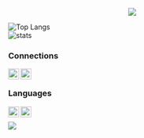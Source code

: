 <p align="center">
  <img src="https://discord.c99.nl/widget/theme-5/768456422366117908.png"/>
 <p/>

![Top Langs](https://github-readme-stats.vercel.app/api/top-langs/?username=enforcd&theme=dark&layout=compact)<br />
![stats](https://github-readme-stats.vercel.app/api?username=enforcd&theme=dark&show_icons=true&layout=compact) 

### Connections
[<img align="left" alt="YouTube" width="22px" src="https://cdn.jsdelivr.net/npm/simple-icons@v3/icons/youtube.svg" />][youtube]
[<img align="left" alt="Discord" width="22px" src="https://cdn.jsdelivr.net/npm/simple-icons@3.13.0/icons/discord.svg" />][discord]
<br />

### Languages
[<img align="left" alt="Python" width="22px" src="https://cdn.jsdelivr.net/npm/simple-icons@3.13.0/icons/python.svg" />][brute]
[<img align="left" alt="CSharp" width="22px" src="https://cdn.jsdelivr.net/npm/simple-icons@3.13.0/icons/csharp.svg" />][auth]
<br />

<img src="https://github-profile-trophy.vercel.app/api/pin/?username=enforcd&margin-w=25&margin-h=25&column=7&theme=darkhub" />


[auth]: https://github.com/enforcd/auth-api-fixed
[brute]: https://github.com/enforcd/bruteforcer
[youtube]: https://www.youtube.com/channel/UCU2rG-Pd80-8Zon5i-YOcUw
[discord]: https://discord.com/users/768456422366117908
